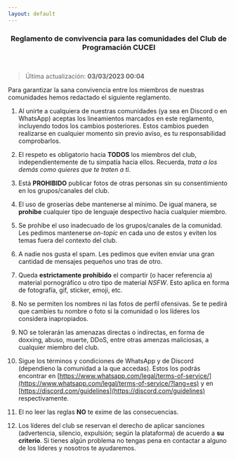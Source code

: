```yaml
---
layout: default
---
```

<h3 align="center">Reglamento de convivencia para las comunidades del Club de Programación CUCEI</h3><br>

> Última actualización: **03/03/2023 00:04**

Para garantizar la sana convivencia entre los miembros de nuestras comunidades hemos redactado el siguiente reglamento.

1. Al unirte a cualquiera de nuestras comunidades (ya sea en Discord o en WhatsApp) aceptas los lineamientos marcados en este reglamento, incluyendo todos los cambios posteriores. Estos cambios pueden realizarse en cualquier momento sin previo aviso, es tu responsabilidad comprobarlos.

1. El respeto es obligatorio hacia **TODOS** los miembros del club, independientemente de tu simpatía hacia ellos. Recuerda, *trata a los demás como quieres que te traten a ti*.

1. Está **PROHIBIDO** publicar fotos de otras personas sin su consentimiento en los grupos/canales del club.

1. El uso de groserías debe mantenerse al mínimo. De igual manera, se **prohibe** cualquier tipo de lenguaje despectivo hacia cualquier miembro.

1. Se prohibe el uso inadecuado de los grupos/canales de la comunidad. Les pedimos mantenerse *on-topic* en cada uno de estos y eviten los temas fuera del contexto del club.

1. A nadie nos gusta el spam. Les pedimos que eviten enviar una gran cantidad de mensajes pequeños uno tras de otro.

1. Queda **estrictamente prohibido** el compartir (o hacer referencia a) material pornográfico u otro tipo de material *NSFW*. Esto aplica en forma de fotografía, gif, sticker, emoji, etc.

1. No se permiten los nombres ni las fotos de perfil ofensivas. Se te pedirá que cambies tu nombre o foto si la comunidad o los líderes los considera inapropiados.

1. NO se tolerarán las amenazas directas o indirectas, en forma de doxxing, abuso, muerte, DDoS, entre otras amenzas maliciosas, a cualquier miembro del club.

1. Sigue los términos y condiciones de WhatsApp y de Discord (dependieno la comunidad a la que accedas). Estos los podrás encontrar en [https://www.whatsapp.com/legal/terms-of-service/](https://www.whatsapp.com/legal/terms-of-service/?lang=es) y en [https://discord.com/guidelines](https://discord.com/guidelines) respectivamente.

1. El no leer las reglas **NO** te exime de las consecuencias.

1. Los líderes del club se reservan el derecho de aplicar sanciones (advertencia, silencio, expulsión; según la plataforma) de acuerdo a **su criterio**. Si tienes algún problema no tengas pena en contactar a alguno de los líderes y nosotros te ayudaremos.
